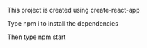  This project is created using create-react-app

Type npm i to install the dependencies

Then type npm start